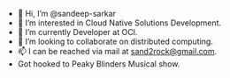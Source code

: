 - 👋 Hi, I’m @sandeep-sarkar
- 👀 I’m interested in Cloud Native Solutions Development.
- 🌱 I’m currently Developer at OCI.
- 💞️ I’m looking to collaborate on distributed computing.
- 📫 I can be reached via mail at sand2rock@gmail.com.
- Got hooked to Peaky Blinders Musical show.

<!---
sandeep-sarkar/sandeep-sarkar is a ✨ special ✨ repository because its `README.md` (this file) appears on your GitHub profile.
You can click the Preview link to take a look at your changes.
--->
